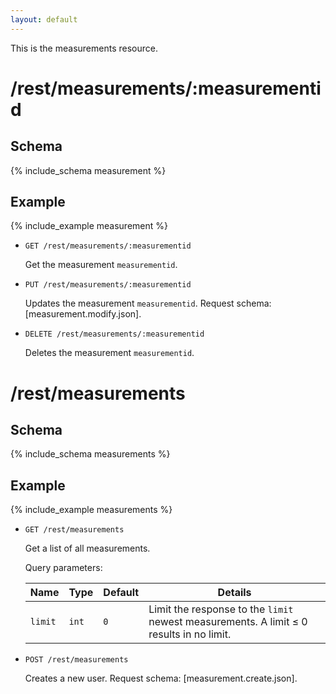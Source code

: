 ```yaml
---
layout: default
---
```


This is the measurements resource.

# /rest/measurements/:measurementid

## Schema
{% include_schema measurement %}
## Example
{% include_example measurement %}

*   `GET /rest/measurements/:measurementid`

    Get the measurement `measurementid`.

*   `PUT /rest/measurements/:measurementid`

    Updates the measurement `measurementid`. Request schema: [measurement.modify.json].

*	`DELETE /rest/measurements/:measurementid`

    Deletes the measurement `measurementid`.
	
# /rest/measurements

## Schema
{% include_schema measurements %}
## Example
{% include_example measurements %}

*   `GET /rest/measurements`

    Get a list of all measurements. 

    Query parameters:

    | Name    | Type  | Default | Details
    |---------|-------|---------|--------
    | `limit` | `int` | `0`     | Limit the response to the `limit` newest measurements. A limit &le; 0 results in no limit.

*   `POST /rest/measurements`

    Creates a new user. Request schema: [measurement.create.json]. 